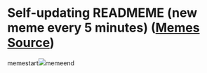 # Self-updating READMEME (new meme every 5 minutes) ([Memes Source](https://bramses.notion.site/a49c1e962b7646879176ac3b327b6533?v=4d1eda54b170483cb03a40f257231764))

memestart![](https://www.notion.so/image/https%3A%2F%2Fs3-us-west-2.amazonaws.com%2Fsecure.notion-static.com%2Fedb6a31b-6075-4d23-b1fd-a425221d075e%2F8A5242FE-1ED3-4F7A-8BA1-87AC93CB5137.png?table=block&id=f3c635b4-f2a1-4ab3-b9a7-9bc7325be0c3&cache=v2)memeend
